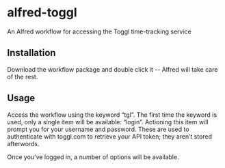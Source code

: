 alfred-toggl
============

An Alfred workflow for accessing the Toggl time-tracking service

Installation
------------

Download the workflow package and double click it -- Alfred will take care of the rest.

Usage
-----

Access the workflow using the keyword “tgl”. The first time the keyword is used, only a single item will be available: “login”. Actioning this item will prompt you for your username and password. These are used to authenticate with toggl.com to retrieve your API token; they aren’t stored afterwords.

Once you’ve logged in, a number of options will be available.
